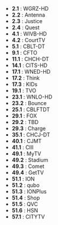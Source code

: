 -   **2.1** : WGRZ-HD
-   **2.2**	: Antenna
-   **2.3**	: Justice
-   **2.4**	: Quest
-   **4.1**	: WIVB-HD
-   **4.2**	: CourtTV
-   **5.1**	: CBLT-DT
-   **9.1**	: CFTO
-   **11.1** : CHCH-DT
-   **14.1** : CITS-HD
-   **17.1** : WNED-HD
-   **17.2** : Think
-   **17.3** : KIDs
-   **19.1** : TVO
-   **23.1** : WNLO-HD
-   **23.2** : Bounce
-   **25.1** : CBLFTDT
-   **29.1** : FOX
-   **29.2** : TBD
-   **29.3** : Charge
-   **35.1** : CHCJ-DT
-   **40.1** : CJMT
-   **41.1** : CIII
-   **49.1** : MyTV
-   **49.2** : Stadium
-   **49.3** : Comet
-   **49.4** : GetTV
-   **51.1** : ION
-   **51.2** : qubo
-   **51.3** : IONPlus
-   **51.4** : Shop
-   **51.5** : QVC
-   **51.6** : HSN
-   **57.1** : CITYTV
